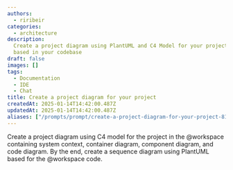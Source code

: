 ```yaml
---
authors:
  - riribeir
categories:
  - architecture
description:
  Create a project diagram using PlantUML and C4 Model for your project
  based in your codebase
draft: false
images: []
tags:
  - Documentation
  - IDE
  - Chat
title: Create a project diagram for your project
createdAt: 2025-01-14T14:42:00.487Z
updatedAt: 2025-01-14T14:42:00.487Z
aliases: ["/prompts/prompt/create-a-project-diagram-for-your-project-815a22a3"]
---
```


Create a project diagram using C4 model for the project in the @workspace containing system context, container diagram, component diagram, and code diagram. By the end, create a sequence diagram using PlantUML based for the @workspace code.
